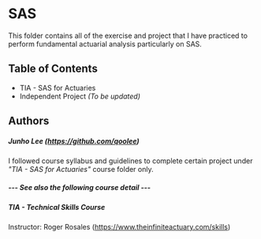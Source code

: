 # SAS

This folder contains all of the exercise and project that I have practiced to perform fundamental actuarial analysis particularly on SAS.

## Table of Contents

* TIA - SAS for Actuaries
* Independent Project *(To be updated)*

## Authors

##### Junho Lee (https://github.com/qoolee)

I followed course syllabus and guidelines to complete certain project under *"TIA - SAS for Actuaries"* course folder only.

##### --- See also the following course detail ---

##### TIA - Technical Skills Course
Instructor: Roger Rosales (https://www.theinfiniteactuary.com/skills)